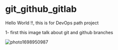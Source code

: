 # git_github_gitlab
 Hello World !!, this is for DevOps path project

<p>
 1- first this image talk about git and github branches
</p>


![photo1698950987](https://github.com/abdobzx/git_github_gitlab/assets/61870589/41b04a3e-530d-4498-b3c3-63ec0b79031f)
